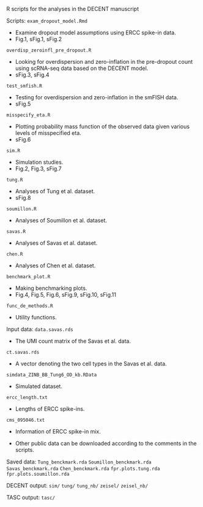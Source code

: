 R scripts for the analyses in the DECENT manuscript

Scripts:
`exam_dropout_model.Rmd`
* Examine dropout model assumptions using ERCC spike-in data. 
* Fig.1, sFig.1, sFig.2

`overdisp_zeroinfl_pre_dropout.R`
* Looking for overdispersion and zero-inflation in the pre-dropout count using scRNA-seq data based on the DECENT model. 
* sFig.3, sFig.4

`test_smfish.R`
* Testing for overdispersion and zero-inflation in the smFISH data.
* sFig.5

`misspecify_eta.R`
* Plotting probability mass function of the observed data given various levels of misspecified eta. 
* sFig.6

`sim.R`
* Simulation studies. 
* Fig.2, Fig.3, sFig.7 

`tung.R`
* Analyses of Tung et al. dataset.
* sFig.8

`soumillon.R`
* Analyses of Soumillon et al. dataset. 

`savas.R`
* Analyses of Savas et al. dataset. 

`chen.R`
* Analyses of Chen et al. dataset. 

`benchmark_plot.R`
* Making benchmarking plots.
* Fig.4, Fig.5, Fig.6, sFig.9, sFig.10, sFig.11

`func_de_methods.R`
* Utility functions.

Input data:
`data.savas.rds`
* The UMI count matrix of the Savas et al. data.

`ct.savas.rds`
* A vector denoting the two cell types in the Savas et al. data.

`simdata_ZINB_BB_Tung6_OD_kb.RData`
* Simulated dataset.

`ercc_length.txt`
* Lengths of ERCC spike-ins.

`cms_095046.txt`
* Information of ERCC spike-in mix.

* Other public data can be downloaded according to the comments in the scripts.

Saved data:
`Tung_benckmark.rda`
`Soumillon_benckmark.rda`
`Savas_benckmark.rda`
`Chen_benckmark.rda`
`fpr.plots.tung.rda`
`fpr.plots.soumillon.rda`

DECENT output:
`sim/`
`tung/`
`tung_nb/`
`zeisel/`
`zeisel_nb/`

TASC output:
`tasc/`